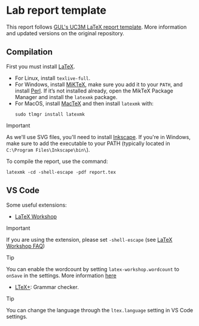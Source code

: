 # Lab report template

This report follows [GUL's UC3M LaTeX report template](https://github.com/guluc3m/report-template/). More information and updated versions on the original repository.


## Compilation

First you must install [LaTeX](https://www.latex-project.org/).

- For Linux, install `texlive-full`.
- For Windows, install [MiKTeX](https://miktex.org/download#win), make sure you add it to your `PATH`, and install [Perl](https://strawberryperl.com/). If it’s not installed already, open the MikTeX Package Manager and install the `latexmk` package.
- For MacOS, install [MacTeX](https://www.tug.org/mactex/mactex-download.html) and then install `latexmk` with:
    ```
    sudo tlmgr install latexmk
    ```

> [!IMPORTANT]
> As we'll use SVG files, you'll need to install [Inkscape](https://inkscape.org/).
> If you're in Windows, make sure to add the executable to your PATH (typically located in `C:\Program Files\Inkscape\bin\`).

To compile the report, use the command:
```
latexmk -cd -shell-escape -pdf report.tex
```

## VS Code
Some useful extensions:
- [LaTeX Workshop](https://marketplace.visualstudio.com/items?itemName=James-Yu.latex-workshop)
> [!IMPORTANT]
> If you are using the extension, please set `-shell-escape` (see [LaTeX Workshop FAQ](https://github.com/James-Yu/LaTeX-Workshop/wiki/FAQ#how-to-pass--shell-escape-to-latexmk))

> [!TIP]
> You can enable the wordcount by setting `latex-workshop.wordcount` to `onSave` in the settings. More information [here](https://github.com/James-Yu/LaTeX-Workshop/wiki/ExtraFeatures#counting-words)
- [LTeX+](https://marketplace.visualstudio.com/items?itemName=ltex-plus.vscode-ltex-plus): Grammar checker.
> [!TIP]
> You can change the language through the `ltex.language` setting in VS Code settings.
